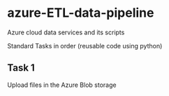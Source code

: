 # azure-ETL-data-pipeline
Azure cloud data services and its scripts

Standard Tasks in order (reusable code using python)

## Task 1 

Upload files in the Azure Blob storage  
